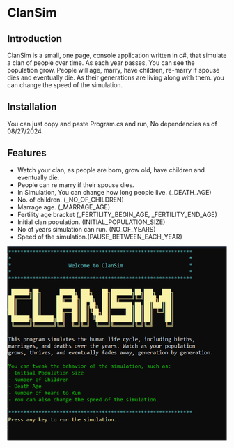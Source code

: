 # ClanSim

## Introduction

ClanSim is a small, one page, console application written in c#, that simulate a clan of people over time.
As each year passes, You can see the population grow. People will age, marry, have children, re-marry if spouse dies and eventually die.
As their generations are living along with them.
you can change the speed of the simulation.

## Installation

You can just copy and paste Program.cs and run, No dependencies as of 08/27/2024.


## Features

- Watch your clan, as people are born, grow old, have children and eventually die.
- People can re marry if their spouse dies.
- In Simulation, You can change how long people live. (_DEATH_AGE)
- No. of children. (_NO_OF_CHILDREN)
- Marrage age. (_MARRAGE_AGE)
- Fertility age bracket (_FERTILITY_BEGIN_AGE, _FERTILITY_END_AGE)
- Initial clan population. (INITIAL_POPULATION_SIZE)
- No of years simulation can run. (NO_OF_YEARS)
- Speed of the simulation.(PAUSE_BETWEEN_EACH_YEAR)


![Screenshot](./screenshots/image001.png)